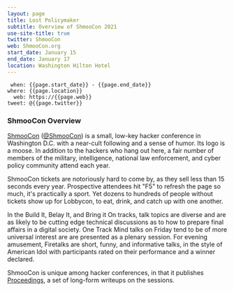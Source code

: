 ```yaml
---
layout: page
title: Lost Policymaker
subtitle: Overview of ShmooCon 2021
use-site-title: true
twitter: ShmooCon
web: ShmooCon.org
start_date: January 15
end_date: January 17
location: Washington Hilton Hotel
---
```


```
 when: {{page.start_date}} - {{page.end_date}}
where: {{page.location}}
  web: https://{{page.web}}
tweet: @{{page.twitter}}
```

### ShmooCon Overview

[ShmooCon](https://ShmooCon.org) ([@ShmooCon](https://twitter.com/ShmooCon)) is a small, low-key hacker conference in Washington D.C. with a near-cult following and a sense of humor. Its logo is a moose. In addition to the hackers who hang out here, a fair number of members of the military, intelligence, national law enforcement, and cyber policy community attend each year.

ShmooCon tickets are notoriously hard to come by, as they sell less than 15 seconds every year. Prospective attendees hit "F5" to refresh the page so much, it's practically a sport. Yet dozens to hundreds of people without tickets show up for Lobbycon, to eat, drink, and catch up with one another.

In the Build It, Belay It, and Bring it On tracks, talk topics are diverse and are as likely to be cutting edge technical discussions as to how to prepare final affairs in a digital society. One Track Mind talks on Friday tend to be of more universal interest are are presented as a plenary session. For evening amusement, Firetalks are short, funny, and informative talks, in the style of American Idol with participants rated on their performance and a winner declared.

ShmooCon is unique among hacker conferences, in that it publishes [Proceedings](https://github.com/ShmooCon), a set of long-form writeups on the sessions.
